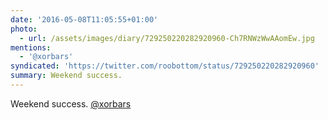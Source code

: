 ```yaml
---
date: '2016-05-08T11:05:55+01:00'
photo:
  - url: /assets/images/diary/729250220282920960-Ch7RNWzWwAAomEw.jpg
mentions:
  - '@xorbars'
syndicated: 'https://twitter.com/roobottom/status/729250220282920960'
summary: Weekend success.
---
```

Weekend success. [@xorbars](https://twitter.com/@xorbars) 
